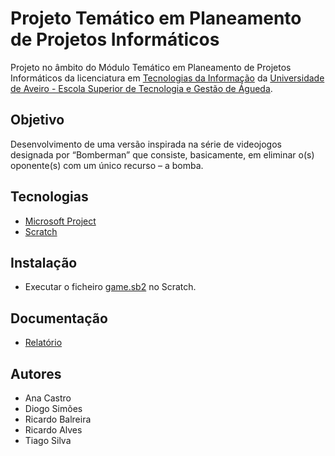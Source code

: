# Projeto Temático em Planeamento de Projetos Informáticos
Projeto no âmbito do Módulo Temático em Planeamento de Projetos Informáticos da licenciatura em [Tecnologias da Informação](https://www.ua.pt/pt/curso/63) da [Universidade de Aveiro - Escola Superior de Tecnologia e Gestão de Águeda](https://www.ua.pt/pt/estga).

## Objetivo
Desenvolvimento de uma versão inspirada na série de videojogos designada por “Bomberman” que consiste, basicamente, em eliminar o(s) oponente(s) com um único recurso – a bomba.

## Tecnologias
- [Microsoft Project](https://www.microsoft.com/pt-pt/microsoft-365/project/project-management-software?market=pt)
- [Scratch](https://scratch.mit.edu/)

## Instalação
- Executar o ficheiro [game.sb2](game.sb2) no Scratch.

## Documentação
- [Relatório](report.pdf)

## Autores
- Ana Castro
- Diogo Simões
- Ricardo Balreira
- Ricardo Alves
- Tiago Silva
